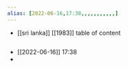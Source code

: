 ```yaml
---
alias: [2022-06-16,17:38,,,,,,,,,,,]
---
```

- [[sri lanka]] [[1983]]
table of content
```toc
```

- [[2022-06-16]] 17:38
- 